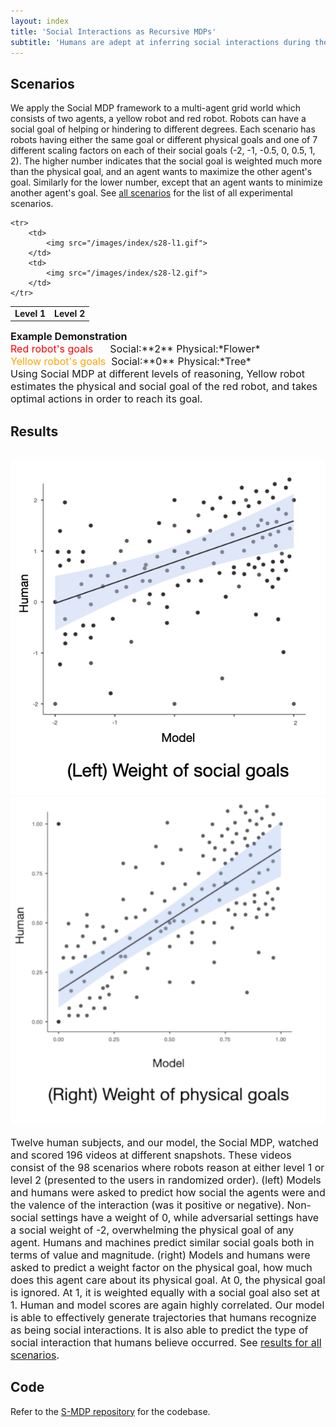 ```yaml
---
layout: index
title: 'Social Interactions as Recursive MDPs'
subtitle: 'Humans are adept at inferring social interactions during the interactions with each other. There is a need for robots to reason the basic social interactions such as helping or hindering as they perform joint actions together. We introduce an extension to MDPs, Social MDPs, which learns to reason about the physical and social goal of the other agent. Social MDPs allow specifying reward functions in terms of the estimated reward functions of other agents, modeling interactions such as <i>helping or hindering</i> another agent (by maximizing or minimizing the other agent reward) while balancing this with the actual physical goals of each agent. We present the results of zero-shot social inferences among robots in 2D grid environment and human estimates about their social interactions.'
---
```


## Scenarios
We apply the Social MDP framework to a multi-agent grid world which consists of two agents, a yellow robot and red robot. Robots can have a social goal of helping or hindering to different degrees. Each scenario has robots having either the same goal or different physical goals and one of 7 different scaling factors on each of their social goals (-2, -1, -0.5, 0, 0.5, 1, 2). The higher number indicates that the social goal is weighted much more than the physical goal, and an agent wants to maximize the other agent's goal. Similarly for the lower number, except that an agent wants to minimize another agent's goal. See <a href="{{ item.url | relative_url }}/scenarios">all scenarios</a> for the list of all experimental scenarios.
<table cellpadding="1">
    <tr>
        <td style="width:50%; text-align:center">
            <b>Level 1</b>
        </td>
        <td style="width:50%; text-align:center">
            <b>Level 2</b>
        </td>
    </tr>
    
    <tr>
        <td>
            <img src="/images/index/s28-l1.gif"> 
        </td>
        <td>
            <img src="/images/index/s28-l2.gif">
        </td>
    </tr>
</table>
<span style="font-size:medium;"><b>Example Demonstration </b><br/><font color="red">Red robot's goals&nbsp;&nbsp;&nbsp;&nbsp;&nbsp;</font> Social:**2** Physical:*Flower* <br/><font color="orange">Yellow robot's goals&nbsp;</font> Social:**0** Physical:*Tree* <br/>Using Social MDP at different levels of reasoning, Yellow robot estimates the physical and social goal of the red robot, and takes optimal actions in order to reach its goal.</span>

                 
## Results
<div class="gallery" data-columns="4">
    <img>
    <img src="/images/index/weight-social-goals-v2.png">
    <img src="/images/index/weight-physical-goals-v2.png">
    <img>
</div>
<span style="font-size:medium;">Twelve human subjects, and our model, the Social MDP, watched and scored 196 videos at different snapshots. These videos consist of the 98 scenarios where robots reason at either level 1 or level 2 (presented to the users in randomized order). (left) Models and humans were asked to predict how social the agents were and the valence of the interaction (was it positive or negative). Non-social settings have a weight of 0, while adversarial settings have a social weight of -2, overwhelming the physical goal of any agent. Humans and machines predict similar social goals both in terms of value and magnitude. (right) Models and humans were asked to predict a weight factor on the physical goal, how much does this agent care about its physical goal. At 0, the physical goal is ignored. At 1, it is weighted equally with a social goal also set at 1. Human and model scores are again highly correlated. Our model is able to effectively generate trajectories that humans recognize as being social interactions. It is also able to predict the type of social interaction that humans believe occurred. See <a href="{{ item.url | relative_url }}/results">results for all scenarios</a>.</span>

## Code
Refer to the [S-MDP repository](https://github.com/Social-MDP/social-mdp-framework) for the codebase.

